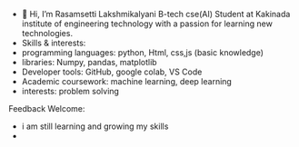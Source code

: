 - 👋 Hi, I’m Rasamsetti Lakshmikalyani B-tech cse(AI) Student at Kakinada institute of engineering technology with a passion for learning new technologies.
- Skills & interests:
- programming languages: python, Html, css,js (basic knowledge)
- libraries: Numpy, pandas, matplotlib
- Developer tools: GitHub, google colab, VS Code
- Academic coursework: machine learning, deep learning
- interests: problem solving

 Feedback Welcome:
- i am still learning and growing my skills 
- 

<!---
Lakshmikalyani348/Lakshmikalyani348 is a ✨ special ✨ repository because its `README.md` (this file) appears on your GitHub profile.
You can click the Preview link to take a look at your changes.
--->
